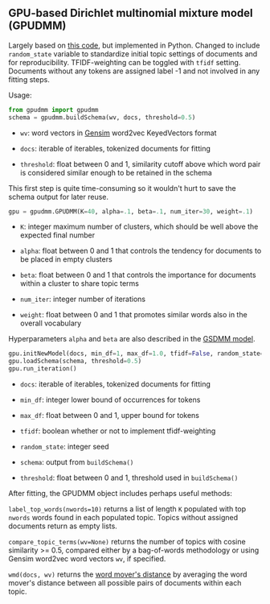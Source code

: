 ## GPU-based Dirichlet multinomial mixture model (GPUDMM)

Largely based on [this code](https://github.com/WHUIR/GPUDMM/tree/2b89d949557e99cbfce714a7c486f954f0c65ee8), but implemented in Python. Changed to include `random_state` variable to standardize initial topic settings of documents and for reproducibility. TFIDF-weighting can be toggled with `tfidf` setting. Documents without any tokens are assigned label -1 and not involved in any fitting steps.

Usage:
```python
from gpudmm import gpudmm
schema = gpudmm.buildSchema(wv, docs, threshold=0.5)
```

- `wv`: word vectors in [Gensim](https://radimrehurek.com/gensim_3.8.3/index.html) word2vec KeyedVectors format

- `docs`: iterable of iterables, tokenized documents for fitting

- `threshold`: float between 0 and 1, similarity cutoff above which word pair is considered similar enough to be retained in the schema

This first step is quite time-consuming so it wouldn't hurt to save the schema output for later reuse.

```python
gpu = gpudmm.GPUDMM(K=40, alpha=.1, beta=.1, num_iter=30, weight=.1)
```

- `K`: integer maximum number of clusters, which should be well above the expected final number

- `alpha`: float between 0 and 1 that controls the tendency for documents to be placed in empty clusters

- `beta`: float between 0 and 1 that controls the importance for documents within a cluster to share topic terms

- `num_iter`: integer number of iterations

- `weight`: float between 0 and 1 that promotes similar words also in the overall vocabulary

Hyperparameters `alpha` and `beta` are also described in the [GSDMM model](https://github.com/nlgreenerton/thp-nlp/tree/main/gsdmm).

```python
gpu.initNewModel(docs, min_df=1, max_df=1.0, tfidf=False, random_state=40)
gpu.loadSchema(schema, threshold=0.5)
gpu.run_iteration()
```

- `docs`: iterable of iterables, tokenized documents for fitting

- `min_df`: integer lower bound of occurrences for tokens

- `max_df`: float between 0 and 1, upper bound for tokens

- `tfidf`: boolean whether or not to implement tfidf-weighting

- `random_state`: integer seed

- `schema`: output from `buildSchema()`

- `threshold`: float between 0 and 1, threshold used in `buildSchema()`

After fitting, the GPUDMM object includes perhaps useful methods:

`label_top_words(nwords=10)` returns a list of length `K` populated with top `nwords` words found in each populated topic. Topics without assigned documents return as empty lists.

`compare_topic_terms(wv=None)` returns the number of topics with cosine similarity >= 0.5, compared either by a bag-of-words methodology or using Gensim word2vec word vectors `wv`, if specified.

`wmd(docs, wv)` returns the [word mover's distance](http://proceedings.mlr.press/v37/kusnerb15.pdf) by averaging the word mover's distance between all possible pairs of documents within each topic.
